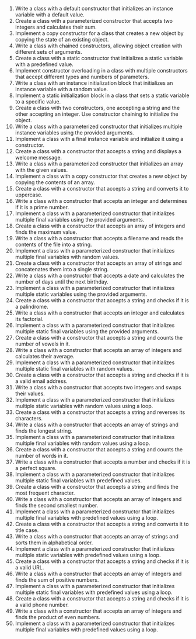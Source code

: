 1. Write a class with a default constructor that initializes an instance variable with a default value.
2. Create a class with a parameterized constructor that accepts two integers and calculates their sum.
3. Implement a copy constructor for a class that creates a new object by copying the state of an existing object.
4. Write a class with chained constructors, allowing object creation with different sets of arguments.
5. Create a class with a static constructor that initializes a static variable with a predefined value.
6. Implement constructor overloading in a class with multiple constructors that accept different types and numbers of parameters.
7. Write a class with an instance initialization block that initializes an instance variable with a random value.
8. Implement a static initialization block in a class that sets a static variable to a specific value.
9. Create a class with two constructors, one accepting a string and the other accepting an integer. Use constructor chaining to initialize the object.
10. Write a class with a parameterized constructor that initializes multiple instance variables using the provided arguments.
11. Implement a class with a final instance variable and initialize it using a constructor.
12. Create a class with a constructor that accepts a string and displays a welcome message.
13. Write a class with a parameterized constructor that initializes an array with the given values.
14. Implement a class with a copy constructor that creates a new object by copying the contents of an array.
15. Create a class with a constructor that accepts a string and converts it to uppercase.
16. Write a class with a constructor that accepts an integer and determines if it is a prime number.
17. Implement a class with a parameterized constructor that initializes multiple final variables using the provided arguments.
18. Create a class with a constructor that accepts an array of integers and finds the maximum value.
19. Write a class with a constructor that accepts a filename and reads the contents of the file into a string.
20. Implement a class with a parameterized constructor that initializes multiple final variables with random values.
21. Create a class with a constructor that accepts an array of strings and concatenates them into a single string.
22. Write a class with a constructor that accepts a date and calculates the number of days until the next birthday.
23. Implement a class with a parameterized constructor that initializes multiple static variables using the provided arguments.
24. Create a class with a constructor that accepts a string and checks if it is a palindrome.
25. Write a class with a constructor that accepts an integer and calculates its factorial.
26. Implement a class with a parameterized constructor that initializes multiple static final variables using the provided arguments.
27. Create a class with a constructor that accepts a string and counts the number of vowels in it.
28. Write a class with a constructor that accepts an array of integers and calculates their average.
29. Implement a class with a parameterized constructor that initializes multiple static final variables with random values.
30. Create a class with a constructor that accepts a string and checks if it is a valid email address.
31. Write a class with a constructor that accepts two integers and swaps their values.
32. Implement a class with a parameterized constructor that initializes multiple static variables with random values using a loop.
33. Create a class with a constructor that accepts a string and reverses its characters.
34. Write a class with a constructor that accepts an array of strings and finds the longest string.
35. Implement a class with a parameterized constructor that initializes multiple final variables with random values using a loop.
36. Create a class with a constructor that accepts a string and counts the number of words in it.
37. Write a class with a constructor that accepts a number and checks if it is a perfect square.
38. Implement a class with a parameterized constructor that initializes multiple static final variables with predefined values.
39. Create a class with a constructor that accepts a string and finds the most frequent character.
40. Write a class with a constructor that accepts an array of integers and finds the second smallest number.
41. Implement a class with a parameterized constructor that initializes multiple final variables with predefined values using a loop.
42. Create a class with a constructor that accepts a string and converts it to title case.
43. Write a class with a constructor that accepts an array of strings and sorts them in alphabetical order.
44. Implement a class with a parameterized constructor that initializes multiple static variables with predefined values using a loop.
45. Create a class with a constructor that accepts a string and checks if it is a valid URL.
46. Write a class with a constructor that accepts an array of integers and finds the sum of positive numbers.
47. Implement a class with a parameterized constructor that initializes multiple static final variables with predefined values using a loop.
48. Create a class with a constructor that accepts a string and checks if it is a valid phone number.
49. Write a class with a constructor that accepts an array of integers and finds the product of even numbers.
50. Implement a class with a parameterized constructor that initializes multiple final variables with predefined values using a loop.
